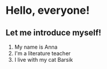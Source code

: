 # Hello, everyone!

## Let me introduce myself!

1. My name is Anna
2. I'm a literature teacher
3. I live with my cat Barsik
   